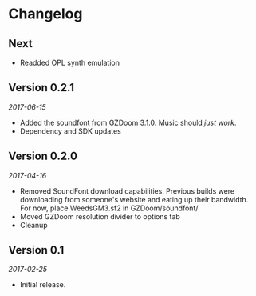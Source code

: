 Changelog
=========

## Next

* Readded OPL synth emulation

## Version 0.2.1

_2017-06-15_

* Added the soundfont from GZDoom 3.1.0. Music should *just work*.
* Dependency and SDK updates

## Version 0.2.0

_2017-04-16_

* Removed SoundFont download capabilities. Previous builds were downloading
  from someone's website and eating up their bandwidth. For now, place
  WeedsGM3.sf2 in GZDoom/soundfont/
* Moved GZDoom resolution divider to options tab
* Cleanup

## Version 0.1

_2017-02-25_

* Initial release.
